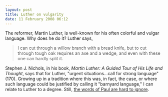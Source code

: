 ```yaml
---
layout: post
title: Luther on vulgarity
date: 11 February 2008 06:12
---
```

The reformer, Martin Luther, is well-known for his often colorful and vulgar language. Why does he do it? Luther says,

<blockquote>
I can cut through a willow branch with a bread knife, but to cut through tough oak requires an axe and a wedge, and even with these one can hardly split it.
</blockquote>

Stephen J. Nichols, in his book, *Martin Luther: A Guided Tour of His Life and Thought*, says that for Luther, "urgent situations...call for strong language" (170). Growing up in a tradition where this was, in fact, the case, or where such language could be justified by calling it "barnyard language," I can relate to Luther to a degree. Still, [the words of Paul are hard to ignore](http://www.biblegateway.com/passage/?book_id=56&chapter=5&verse=4&version=31&context=verse).
